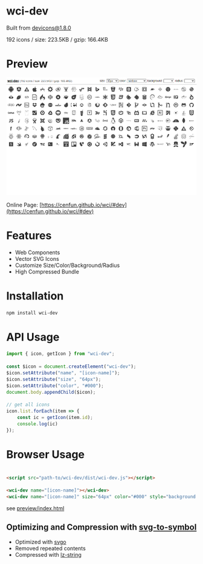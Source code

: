 # wci-dev
Built from [devicons@1.8.0](https://github.com/vorillaz/devicons)  

192 icons / size: 223.5KB / gzip: 166.4KB  



# Preview
![screenshot](preview/screenshot.png)

Online Page: [https://cenfun.github.io/wci/#dev](https://cenfun.github.io/wci/#dev)

# Features
* Web Components
* Vector SVG Icons 
* Customize Size/Color/Background/Radius
* High Compressed Bundle
# Installation
```sh
npm install wci-dev
```
# API Usage
```js
import { icon, getIcon } from "wci-dev";

const $icon = document.createElement("wci-dev");
$icon.setAttribute("name", "[icon-name]");
$icon.setAttribute("size", "64px");
$icon.setAttribute("color", "#000");
document.body.appendChild($icon);

// get all icons
icon.list.forEach(item => {
    const ic = getIcon(item.id);
    console.log(ic)
});
```
# Browser Usage
```html

<script src="path-to/wci-dev/dist/wci-dev.js"></script>

<wci-dev name="[icon-name]"></wci-dev>
<wci-dev name="[icon-name]" size="64px" color="#000" style="background:#f5f5f5;"></wci-dev>
```
see [preview/index.html](preview/index.html)

## Optimizing and Compression with [svg-to-symbol](https://github.com/cenfun/svg-to-symbol)
* Optimized with [svgo](https://github.com/svg/svgo)
* Removed repeated contents
* Compressed with [lz-string](https://github.com/pieroxy/lz-string)